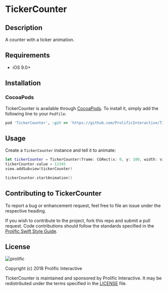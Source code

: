 # TickerCounter

## Description

A counter with a ticker animation.

## Requirements

* iOS 9.0+

## Installation

### CocoaPods
TickerCounter is available through [CocoaPods](http://cocoapods.org). To install
it, simply add the following line to your `Podfile`:


```ruby
pod 'TickerCounter', :git => 'https://github.com/ProlificInteractive/TickerCounter.git', :tag => '0.2.0'
```

## Usage

Create a `TickerCounter` instance and tell it to animate:

```swift
let tickerCounter = TickerCounter(frame: CGRect(x: 0, y: 100, width: view.frame.width, height: 65))
tickerCounter.value = 12345
view.addSubview(tickerCounter)

tickerCounter.startAnimation()
```

## Contributing to TickerCounter

To report a bug or enhancement request, feel free to file an issue under the respective heading.

If you wish to contribute to the project, fork this repo and submit a pull request. Code contributions should follow the standards specified in the [Prolific Swift Style Guide](https://github.com/prolificinteractive/swift-style-guide).

## License

![prolific](https://s3.amazonaws.com/prolificsitestaging/logos/Prolific_Logo_Full_Color.png)

Copyright (c) 2018 Prolific Interactive

TickerCounter is maintained and sponsored by Prolific Interactive. It may be redistributed under the terms specified in the [LICENSE] file.

[LICENSE]: ./LICENSE
